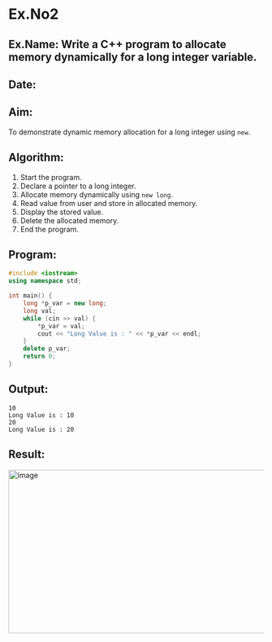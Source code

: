 # Ex.No2
## Ex.Name: Write a C++ program to allocate memory dynamically for a long integer variable.
## Date:

## Aim:
To demonstrate dynamic memory allocation for a long integer using `new`.

## Algorithm:
1. Start the program.  
2. Declare a pointer to a long integer.  
3. Allocate memory dynamically using `new long`.  
4. Read value from user and store in allocated memory.  
5. Display the stored value.  
6. Delete the allocated memory.  
7. End the program.  

## Program:
```cpp
#include <iostream>
using namespace std;

int main() {
    long *p_var = new long;
    long val;
    while (cin >> val) {
        *p_var = val;
        cout << "Long Value is : " << *p_var << endl;
    }
    delete p_var;
    return 0;
}
```
## Output:
```
10
Long Value is : 10
20
Long Value is : 20
```


## Result:
<img width="1191" height="321" alt="image" src="https://github.com/user-attachments/assets/a6870834-a333-40aa-bb9a-a04f0e717da7" />

